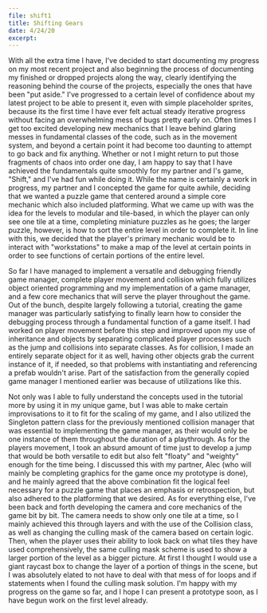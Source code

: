 ```yaml
---
file: shift1
title: Shifting Gears
date: 4/24/20
excerpt:
---
```

With all the extra time I have, I've decided to start documenting my progress on my most recent project and also beginning the process of documenting my finished or dropped projects along the way, clearly identifying the reasoning behind the course of the projects, especially the ones that have been "put aside." I've progressed to a certain level of confidence about my latest project to be able to present it, even with simple placeholder sprites, because its the first time I have ever felt actual steady iterative progress without facing an overwhelming mess of bugs pretty early on. Often times I get too excited developing new mechanics that I leave behind glaring messes in fundamental classes of the code, such as in the movement system, and beyond a certain point it had become too daunting to attempt to go back and fix anything. Whether or not I might return to put those fragments of chaos into order one day, I am happy to say that I have achieved the fundamentals quite smoothly for my partner and I's game, "Shift," and I've had fun while doing it. While the name is certainly a work in progress, my partner and I concepted the game for quite awhile, deciding that we wanted a puzzle game that centered around a simple core mechanic which also included platforming. What we came up with was the idea for the levels to modular and tile-based, in which the player can only see one tile at a time, completing miniature puzzles as he goes; the larger puzzle, however, is how to sort the entire level in order to complete it. In line with this, we decided that the player's primary mechanic would be to interact with "workstations" to make a map of the level at certain points in order to see functions of certain portions of the entire level.

So far I have managed to implement a versatile and debugging friendly game manager, complete player movement and collision which fully utilizes object oriented programming and my implementation of a game manager, and a few core mechanics that will serve the player throughout the game. Out of the bunch, despite largely following a tutorial, creating the game manager was particularly satisfying to finally learn how to consider the debugging process through a fundamental function of a game itself. I had worked on player movement before this step and improved upon my use of inheritance and objects by separating complicated player processes such as the jump and collisions into separate classes. As for collision, I made an entirely separate object for it as well, having other objects grab the current instance of it, if needed, so that problems with instantiating and referencing a prefab wouldn't arise. Part of the satisfaction from the generally copied game manager I mentioned earlier was because of utilizations like this.

Not only was I able to fully understand the concepts used in the tutorial more by using it in my unique game, but I was able to make certain improvisations to it to fit for the scaling of my game, and I also utilized the Singleton pattern class for the previously mentioned collision manager that was essential to implementing the game manager, as their would only be one instance of them throughout the duration of a playthrough. As for the players movement, I took an absurd amount of time just to develop a jump that would be both versatile to edit but also felt "floaty" and "weighty" enough for the time being. I discussed this with my partner, Alec (who will mainly be completing graphics for the game once my prototype is done), and he mainly agreed that the above combination fit the logical feel necessary for a puzzle game that places an emphasis or retrospection, but also adhered to the platforming that we desired. As for everything else, I've been back and forth developing the camera and core mechanics of the game bit by bit. The camera needs to show only one tile at a time, so I mainly achieved this through layers and with the use of the Collision class, as well as changing the culling mask of the camera based on certain logic. Then, when the player uses their ability to look back on what tiles they have used comprehensively, the same culling mask scheme is used to show a larger portion of the level as a bigger picture. At first I thought I would use a giant raycast box to change the layer of a portion of things in the scene, but I was absolutely elated to not have to deal with that mess of for loops and if statements when I found the culling mask solution. I'm happy with my progress on the game so far, and I hope I can present a prototype soon, as I have begun work on the first level already.
